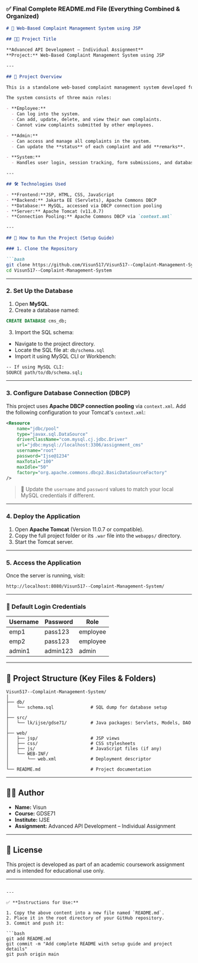 

### ✅ **Final Complete README.md** File (Everything Combined & Organized)

````markdown
# 📌 Web-Based Complaint Management System using JSP

## 🧑‍💻 Project Title

**Advanced API Development – Individual Assignment**  
**Project:** Web-Based Complaint Management System using JSP

---

## 📖 Project Overview

This is a standalone web-based complaint management system developed for an academic assignment using Java technologies.

The system consists of three main roles:

- **Employee:**
  - Can log into the system.
  - Can add, update, delete, and view their own complaints.
  - Cannot view complaints submitted by other employees.

- **Admin:**
  - Can access and manage all complaints in the system.
  - Can update the **status** of each complaint and add **remarks**.

- **System:**
  - Handles user login, session tracking, form submissions, and database interactions through a servlet-based MVC structure.

---

## 🛠️ Technologies Used

- **Frontend:**JSP, HTML, CSS, JavaScript 
- **Backend:** Jakarta EE (Servlets), Apache Commons DBCP
- **Database:** MySQL, accessed via DBCP connection pooling
- **Server:** Apache Tomcat (v11.0.7)
- **Connection Pooling:** Apache Commons DBCP via `context.xml`

---

## 🚀 How to Run the Project (Setup Guide)

### 1. Clone the Repository

```bash
git clone https://github.com/Visun517/Visun517--Complaint-Management-System.git
cd Visun517--Complaint-Management-System
````

---

### 2. Set Up the Database

1. Open **MySQL**.
2. Create a database named:

```sql
CREATE DATABASE cms_db;
```

3. Import the SQL schema:

* Navigate to the project directory.
* Locate the SQL file at: `db/schema.sql`
* Import it using MySQL CLI or Workbench:

```bash
-- If using MySQL CLI:
SOURCE path/to/db/schema.sql;
```

---

### 3. Configure Database Connection (DBCP)

This project uses **Apache DBCP connection pooling** via `context.xml`. Add the following configuration to your Tomcat's `context.xml`:

```xml
<Resource
    name="jdbc/pool"
    type="javax.sql.DataSource"
    driverClassName="com.mysql.cj.jdbc.Driver"
    url="jdbc:mysql://localhost:3306/assignment_cms"
    username="root"
    password="Ijse@1234"
    maxTotal="100"
    maxIdle="50"
    factory="org.apache.commons.dbcp2.BasicDataSourceFactory"
/>
```

> 🔐 Update the `username` and `password` values to match your local MySQL credentials if different.

---

### 4. Deploy the Application

1. Open **Apache Tomcat** (Version 11.0.7 or compatible).
2. Copy the full project folder or its `.war` file into the `webapps/` directory.
3. Start the Tomcat server.

---

### 5. Access the Application

Once the server is running, visit:

```
http://localhost:8080/Visun517--Complaint-Management-System/
```

---

### 🔐 Default Login Credentials

| Username | Password | Role     |
| -------- | -------- | -------- |
| emp1     | pass123  | employee |
| emp2     | pass123  | employee |
| admin1   | admin123 | admin    |

---

## 📁 Project Structure (Key Files & Folders)

```
Visun517--Complaint-Management-System/
│
├── db/
│   └── schema.sql              # SQL dump for database setup
│
├── src/
│   └── lk/ijse/gdse71/         # Java packages: Servlets, Models, DAO
│
├── web/
│   ├── jsp/                    # JSP views
│   ├── css/                    # CSS stylesheets
│   ├── js/                     # JavaScript files (if any)
│   └── WEB-INF/
│       └── web.xml             # Deployment descriptor
│
└── README.md                   # Project documentation
```

---

## 🙋‍♂️ Author

* **Name:** Visun
* **Course:** GDSE71
* **Institute:** IJSE
* **Assignment:** Advanced API Development – Individual Assignment

---

## 📄 License

This project is developed as part of an academic coursework assignment and is intended for educational use only.

---

````

---

✅ **Instructions for Use:**

1. Copy the above content into a new file named `README.md`.
2. Place it in the root directory of your GitHub repository.
3. Commit and push it:

```bash
git add README.md
git commit -m "Add complete README with setup guide and project details"
git push origin main
````
